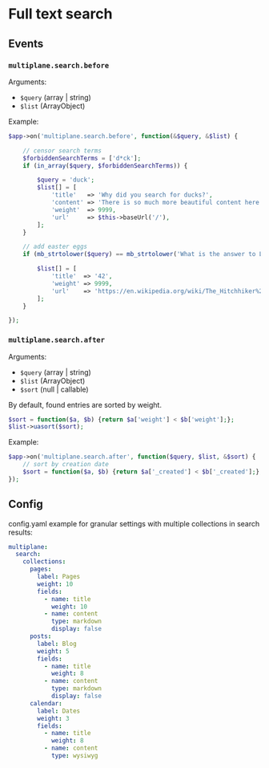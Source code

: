 # Full text search

## Events

### `multiplane.search.before`

Arguments:

* `$query` (array | string)
* `$list` (ArrayObject)

Example:

```php
$app->on('multiplane.search.before', function(&$query, &$list) {

    // censor search terms
    $forbiddenSearchTerms = ['d*ck'];
    if (in_array($query, $forbiddenSearchTerms)) {

        $query = 'duck';
        $list[] = [
            'title'   => 'Why did you search for ducks?',
            'content' => 'There is so much more beautiful content here',
            'weight'  => 9999,
            'url'     => $this->baseUrl('/'),
        ];
    }

    // add easter eggs
    if (mb_strtolower($query) == mb_strtolower('What is the answer to Life, the Universe and Everything?')) {

        $list[] = [
            'title'  => '42',
            'weight' => 9999,
            'url'    => 'https://en.wikipedia.org/wiki/The_Hitchhiker%27s_Guide_to_the_Galaxy_(novel)',
        ];
    }

});
```

### `multiplane.search.after`

Arguments:

* `$query` (array | string)
* `$list` (ArrayObject)
* `$sort` (null | callable)

By default, found entries are sorted by weight.

```php
$sort = function($a, $b) {return $a['weight'] < $b['weight'];};
$list->uasort($sort);
```

Example:


```php
$app->on('multiplane.search.after', function($query, $list, &$sort) {
    // sort by creation date
    $sort = function($a, $b) {return $a['_created'] < $b['_created'];};
});
```


## Config

config.yaml example for granular settings with multiple collections in search results:

```yaml
multiplane:
  search:
    collections:
      pages:
        label: Pages
        weight: 10
        fields:
          - name: title
            weight: 10
          - name: content
            type: markdown
            display: false
      posts:
        label: Blog
        weight: 5
        fields:
          - name: title
            weight: 8
          - name: content
            type: markdown
            display: false
      calendar:
        label: Dates
        weight: 3
        fields:
          - name: title
            weight: 8
          - name: content
            type: wysiwyg
```
